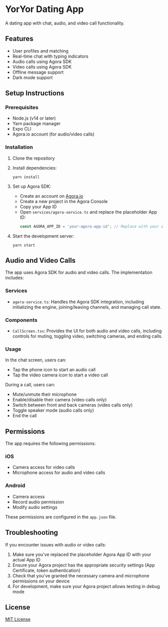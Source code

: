 # YorYor Dating App

A dating app with chat, audio, and video call functionality.

## Features

- User profiles and matching
- Real-time chat with typing indicators
- Audio calls using Agora SDK
- Video calls using Agora SDK
- Offline message support
- Dark mode support

## Setup Instructions

### Prerequisites

- Node.js (v14 or later)
- Yarn package manager
- Expo CLI
- Agora.io account (for audio/video calls)

### Installation

1. Clone the repository
2. Install dependencies:
   ```
   yarn install
   ```
3. Set up Agora SDK:
   - Create an account on [Agora.io](https://www.agora.io/)
   - Create a new project in the Agora Console
   - Copy your App ID
   - Open `services/agora-service.ts` and replace the placeholder App ID:
     ```typescript
     const AGORA_APP_ID = 'your-agora-app-id'; // Replace with your actual Agora App ID
     ```

4. Start the development server:
   ```
   yarn start
   ```

## Audio and Video Calls

The app uses Agora SDK for audio and video calls. The implementation includes:

### Services

- `agora-service.ts`: Handles the Agora SDK integration, including initializing the engine, joining/leaving channels, and managing call state.

### Components

- `CallScreen.tsx`: Provides the UI for both audio and video calls, including controls for muting, toggling video, switching cameras, and ending calls.

### Usage

In the chat screen, users can:
- Tap the phone icon to start an audio call
- Tap the video camera icon to start a video call

During a call, users can:
- Mute/unmute their microphone
- Enable/disable their camera (video calls only)
- Switch between front and back cameras (video calls only)
- Toggle speaker mode (audio calls only)
- End the call

## Permissions

The app requires the following permissions:

### iOS
- Camera access for video calls
- Microphone access for audio and video calls

### Android
- Camera access
- Record audio permission
- Modify audio settings

These permissions are configured in the `app.json` file.

## Troubleshooting

If you encounter issues with audio or video calls:

1. Make sure you've replaced the placeholder Agora App ID with your actual App ID
2. Ensure your Agora project has the appropriate security settings (App Certificate, token authentication)
3. Check that you've granted the necessary camera and microphone permissions on your device
4. For development, make sure your Agora project allows testing in debug mode

## License

[MIT License](LICENSE)
